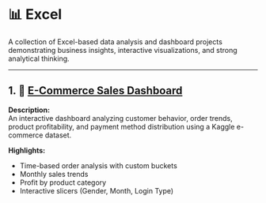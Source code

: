# 📊 Excel

A collection of Excel-based data analysis and dashboard projects demonstrating business insights, interactive visualizations, and strong analytical thinking.

---

## 1. 🛒 [E-Commerce Sales Dashboard](/E-commerce_Sales_Dashboard.xlsx)

**Description:**  
An interactive dashboard analyzing customer behavior, order trends, product profitability, and payment method distribution using a Kaggle e-commerce dataset.

**Highlights:**
- Time-based order analysis with custom buckets
- Monthly sales trends
- Profit by product category
- Interactive slicers (Gender, Month, Login Type)
